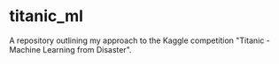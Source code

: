 # titanic_ml
A repository outlining my approach to the Kaggle competition "Titanic - Machine Learning from Disaster". 
